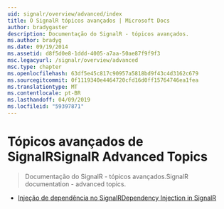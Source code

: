 ```yaml
---
uid: signalr/overview/advanced/index
title: O SignalR tópicos avançados | Microsoft Docs
author: bradygaster
description: Documentação do SignalR - tópicos avançados.
ms.author: bradyg
ms.date: 09/19/2014
ms.assetid: d8f5d0e8-1ddd-4005-a7aa-50ae87f9f9f3
msc.legacyurl: /signalr/overview/advanced
msc.type: chapter
ms.openlocfilehash: 63df5e45c817c90957a5818bd9f43c4d3162c679
ms.sourcegitcommit: 0f1119340e4464720cfd16d0ff15764746ea1fea
ms.translationtype: MT
ms.contentlocale: pt-BR
ms.lasthandoff: 04/09/2019
ms.locfileid: "59397871"
---
```

# <a name="signalr-advanced-topics"></a><span data-ttu-id="f491e-103">Tópicos avançados de SignalR</span><span class="sxs-lookup"><span data-stu-id="f491e-103">SignalR Advanced Topics</span></span>

> <span data-ttu-id="f491e-104">Documentação do SignalR - tópicos avançados.</span><span class="sxs-lookup"><span data-stu-id="f491e-104">SignalR documentation - advanced topics.</span></span>


- [<span data-ttu-id="f491e-105">Injeção de dependência no SignalR</span><span class="sxs-lookup"><span data-stu-id="f491e-105">Dependency Injection in SignalR</span></span>](dependency-injection.md)
